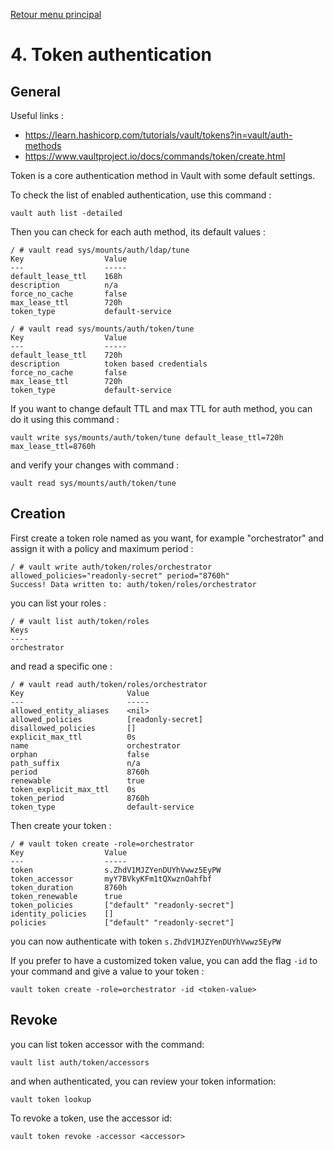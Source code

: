 [Retour menu principal](../README.md)

# 4. Token authentication
## General

Useful links : 

- https://learn.hashicorp.com/tutorials/vault/tokens?in=vault/auth-methods
- https://www.vaultproject.io/docs/commands/token/create.html

Token is a core authentication method in Vault with some default settings. 

To check the list of enabled authentication, use this command :

```
vault auth list -detailed
```

Then you can check for each auth method, its default values :

```console
/ # vault read sys/mounts/auth/ldap/tune
Key                  Value
---                  -----
default_lease_ttl    168h
description          n/a
force_no_cache       false
max_lease_ttl        720h
token_type           default-service

/ # vault read sys/mounts/auth/token/tune
Key                  Value
---                  -----
default_lease_ttl    720h
description          token based credentials
force_no_cache       false
max_lease_ttl        720h
token_type           default-service
```

If you want to change default TTL and max TTL for auth method, you can do it using this command :

```
vault write sys/mounts/auth/token/tune default_lease_ttl=720h max_lease_ttl=8760h
```

and verify your changes with command :

```
vault read sys/mounts/auth/token/tune
```

## Creation

First create a token role named as you want, for example "orchestrator" and assign it with a policy and maximum period :

```console
/ # vault write auth/token/roles/orchestrator allowed_policies="readonly-secret" period="8760h"
Success! Data written to: auth/token/roles/orchestrator
```

you can list your roles :

```console
/ # vault list auth/token/roles
Keys
----
orchestrator
```

and read a specific one : 

```console
/ # vault read auth/token/roles/orchestrator
Key                       Value
---                       -----
allowed_entity_aliases    <nil>
allowed_policies          [readonly-secret]
disallowed_policies       []
explicit_max_ttl          0s
name                      orchestrator
orphan                    false
path_suffix               n/a
period                    8760h
renewable                 true
token_explicit_max_ttl    0s
token_period              8760h
token_type                default-service
```

Then create your token :

```console
/ # vault token create -role=orchestrator
Key                  Value
---                  -----
token                s.ZhdV1MJZYenDUYhVwwz5EyPW
token_accessor       myY7BVkyKFm1tQXwznOahfbf
token_duration       8760h
token_renewable      true
token_policies       ["default" "readonly-secret"]
identity_policies    []
policies             ["default" "readonly-secret"]
```

you can now authenticate with token `s.ZhdV1MJZYenDUYhVwwz5EyPW`

If you prefer to have a customized token value, you can add the flag `-id` to your command and give a value to your token :

```
vault token create -role=orchestrator -id <token-value>
```

## Revoke

you can list token accessor with the command:
```
vault list auth/token/accessors
```

and when authenticated, you can review your token information:
```
vault token lookup
```

To revoke a token, use the accessor id:
```
vault token revoke -accessor <accessor>
```




